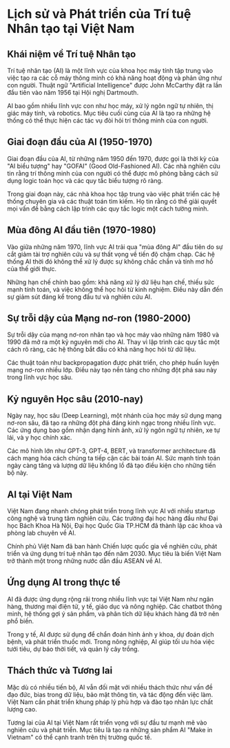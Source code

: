 # Lịch sử và Phát triển của Trí tuệ Nhân tạo tại Việt Nam

## Khái niệm về Trí tuệ Nhân tạo

Trí tuệ nhân tạo (AI) là một lĩnh vực của khoa học máy tính tập trung vào việc tạo ra các cỗ máy thông minh có khả năng hoạt động và phản ứng như con người. Thuật ngữ "Artificial Intelligence" được John McCarthy đặt ra lần đầu tiên vào năm 1956 tại Hội nghị Dartmouth.

AI bao gồm nhiều lĩnh vực con như học máy, xử lý ngôn ngữ tự nhiên, thị giác máy tính, và robotics. Mục tiêu cuối cùng của AI là tạo ra những hệ thống có thể thực hiện các tác vụ đòi hỏi trí thông minh của con người.

## Giai đoạn đầu của AI (1950-1970)

Giai đoạn đầu của AI, từ những năm 1950 đến 1970, được gọi là thời kỳ của "AI biểu tượng" hay "GOFAI" (Good Old-Fashioned AI). Các nhà nghiên cứu tin rằng trí thông minh của con người có thể được mô phỏng bằng cách sử dụng logic toán học và các quy tắc biểu tượng rõ ràng.

Trong giai đoạn này, các nhà khoa học tập trung vào việc phát triển các hệ thống chuyên gia và các thuật toán tìm kiếm. Họ tin rằng có thể giải quyết mọi vấn đề bằng cách lập trình các quy tắc logic một cách tường minh.

## Mùa đông AI đầu tiên (1970-1980)

Vào giữa những năm 1970, lĩnh vực AI trải qua "mùa đông AI" đầu tiên do sự cắt giảm tài trợ nghiên cứu và sự thất vọng về tiến độ chậm chạp. Các hệ thống AI thời đó không thể xử lý được sự không chắc chắn và tính mơ hồ của thế giới thực.

Những hạn chế chính bao gồm: khả năng xử lý dữ liệu hạn chế, thiếu sức mạnh tính toán, và việc không thể học hỏi từ kinh nghiệm. Điều này dẫn đến sự giảm sút đáng kể trong đầu tư và nghiên cứu AI.

## Sự trỗi dậy của Mạng nơ-ron (1980-2000)

Sự trỗi dậy của mạng nơ-ron nhân tạo và học máy vào những năm 1980 và 1990 đã mở ra một kỷ nguyên mới cho AI. Thay vì lập trình các quy tắc một cách rõ ràng, các hệ thống bắt đầu có khả năng học hỏi từ dữ liệu.

Các thuật toán như backpropagation được phát triển, cho phép huấn luyện mạng nơ-ron nhiều lớp. Điều này tạo nền tảng cho những đột phá sau này trong lĩnh vực học sâu.

## Kỷ nguyên Học sâu (2010-nay)

Ngày nay, học sâu (Deep Learning), một nhánh của học máy sử dụng mạng nơ-ron sâu, đã tạo ra những đột phá đáng kinh ngạc trong nhiều lĩnh vực. Các ứng dụng bao gồm nhận dạng hình ảnh, xử lý ngôn ngữ tự nhiên, xe tự lái, và y học chính xác.

Các mô hình lớn như GPT-3, GPT-4, BERT, và transformer architecture đã cách mạng hóa cách chúng ta tiếp cận các bài toán AI. Sức mạnh tính toán ngày càng tăng và lượng dữ liệu khổng lồ đã tạo điều kiện cho những tiến bộ này.

## AI tại Việt Nam

Việt Nam đang nhanh chóng phát triển trong lĩnh vực AI với nhiều startup công nghệ và trung tâm nghiên cứu. Các trường đại học hàng đầu như Đại học Bách Khoa Hà Nội, Đại học Quốc Gia TP.HCM đã thành lập các khoa và phòng lab chuyên về AI.

Chính phủ Việt Nam đã ban hành Chiến lược quốc gia về nghiên cứu, phát triển và ứng dụng trí tuệ nhân tạo đến năm 2030. Mục tiêu là biến Việt Nam trở thành một trong những nước dẫn đầu ASEAN về AI.

## Ứng dụng AI trong thực tế

AI đã được ứng dụng rộng rãi trong nhiều lĩnh vực tại Việt Nam như ngân hàng, thương mại điện tử, y tế, giáo dục và nông nghiệp. Các chatbot thông minh, hệ thống gợi ý sản phẩm, và phân tích dữ liệu khách hàng đã trở nên phổ biến.

Trong y tế, AI được sử dụng để chẩn đoán hình ảnh y khoa, dự đoán dịch bệnh, và phát triển thuốc mới. Trong nông nghiệp, AI giúp tối ưu hóa việc tưới tiêu, dự báo thời tiết, và quản lý cây trồng.

## Thách thức và Tương lai

Mặc dù có nhiều tiến bộ, AI vẫn đối mặt với nhiều thách thức như vấn đề đạo đức, bias trong dữ liệu, bảo mật thông tin, và tác động đến việc làm. Việt Nam cần phát triển khung pháp lý phù hợp và đào tạo nhân lực chất lượng cao.

Tương lai của AI tại Việt Nam rất triển vọng với sự đầu tư mạnh mẽ vào nghiên cứu và phát triển. Mục tiêu là tạo ra những sản phẩm AI "Make in Vietnam" có thể cạnh tranh trên thị trường quốc tế.